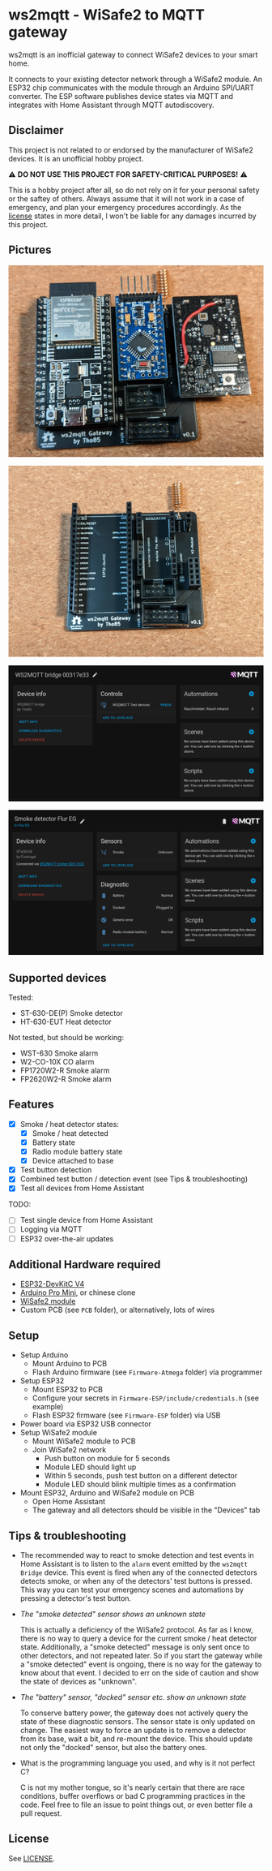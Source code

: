 # ws2mqtt - WiSafe2 to MQTT gateway

ws2mqtt is an inofficial gateway to connect WiSafe2 devices to your smart home.

It connects to your existing detector network through a WiSafe2 module. An ESP32 chip communicates with the module through an Arduino SPI/UART converter. The ESP software publishes device states via MQTT and integrates with Home Assistant through MQTT autodiscovery.

## Disclaimer

This project is not related to or endorsed by the manufacturer of WiSafe2 devices. It is an unofficial hobby project.

:warning: **DO NOT USE THIS PROJECT FOR SAFETY-CRITICAL PURPOSES!** :warning:

This is a hobby project after all, so do not rely on it for your personal safety or the saftey of others. Always assume that it will not work in a case of emergency, and plan your emergency procedures accordingly. As the [license](LICENSE) states in more detail, I won't be liable for any damages incurred by this project.

## Pictures

![image](doc/pcb1.jpg)

![image](doc/pcb2.jpg)

![image](doc/homeassistant1.png)

![image](doc/homeassistant2.png)

## Supported devices

Tested:

- ST-630-DE(P) Smoke detector
- HT-630-EUT Heat detector

Not tested, but should be working:

- WST-630 Smoke alarm
- W2-CO-10X CO alarm
- FP1720W2-R Smoke alarm
- FP2620W2-R Smoke alarm

## Features

- [x] Smoke / heat detector states:
  - [x] Smoke / heat detected
  - [x] Battery state
  - [x] Radio module battery state
  - [x] Device attached to base
- [x] Test button detection
- [x] Combined test button / detection event (see Tips & troubleshooting)
- [x] Test all devices from Home Assistant

TODO:

- [ ] Test single device from Home Assistant
- [ ] Logging via MQTT
- [ ] ESP32 over-the-air updates

## Additional Hardware required

- [ESP32-DevKitC V4](https://docs.espressif.com/projects/esp-idf/en/latest/esp32/hw-reference/esp32/get-started-devkitc.html)
- [Arduino Pro Mini](https://www.arduino.cc/en/pmwiki.php?n=Main/ArduinoBoardProMini), or chinese clone
- [WiSafe2 module](https://www.directtradesupplies.co.uk/product.php/199997/fireangel-wisafe2-module--wireless-alarm-pairing--all-wisafe2--mains---battery-only--alarms-can-be-paired---white-)
- Custom PCB (see `PCB` folder), or alternatively, lots of wires

## Setup

- Setup Arduino
  - Mount Arduino to PCB
  - Flash Arduino firmware (see `Firmware-Atmega` folder) via programmer
- Setup ESP32
  - Mount ESP32 to PCB
  - Configure your secrets in `Firmware-ESP/include/credentials.h` (see example)
  - Flash ESP32 firmware (see `Firmware-ESP` folder) via USB
- Power board via ESP32 USB connector
- Setup WiSafe2 module
  - Mount WiSafe2 module to PCB
  - Join WiSafe2 network
    - Push button on module for 5 seconds
    - Module LED should light up
    - Within 5 seconds, push test button on a different detector
    - Module LED should blink multiple times as a confirmation
- Mount ESP32, Arduino and WiSafe2 module on PCB
  - Open Home Assistant
  - The gateway and all detectors should be visible in the "Devices" tab

## Tips & troubleshooting

* The recommended way to react to smoke detection and test events in Home Assistant is to listen to the `alarm` event emitted by the `ws2mqtt Bridge` device. This event is fired when any of the connected detectors detects smoke, or when any of the detectors' test buttons is pressed. This way you can test your emergency scenes and automations by pressing a detector's test button.

* _The "smoke detected" sensor shows an unknown state_

  This is actually a deficiency of the WiSafe2 protocol. As far as I know, there is no way to query a device for the current smoke / heat detector state. Additionally, a "smoke detected" message is only sent once to other detectors, and not repeated later. So if you start the gateway while a "smoke detected" event is ongoing, there is no way for the gateway to know about that event. I decided to err on the side of caution and show the state of devices as "unknown".

* _The "battery" sensor, "docked" sensor etc. show an unknown state_

  To conserve battery power, the gateway does not actively query the state of these diagnostic sensors. The sensor state is only updated on change. The easiest way to force an update is to remove a detector from its base, wait a bit, and re-mount the device. This should update not only the "docked" sensor, but also the battery ones.

* What is the programming language you used, and why is it not perfect C?

  C is not my mother tongue, so it's nearly certain that there are race conditions, buffer overflows or bad C programming practices in the code. Feel free to file an issue to point things out, or even better file a pull request.

## License

See [LICENSE](LICENSE).
